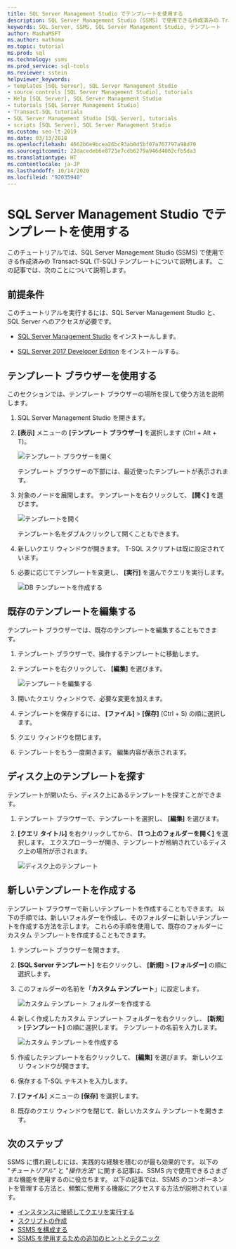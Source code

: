 ```yaml
---
title: SQL Server Management Studio でテンプレートを使用する
description: SQL Server Management Studio (SSMS) で使用できる作成済みの Transact-SQL (T-SQL) テンプレートについて説明します。
keywords: SQL Server, SSMS, SQL Server Management Studio, テンプレート
author: MashaMSFT
ms.author: mathoma
ms.topic: tutorial
ms.prod: sql
ms.technology: ssms
ms.prod_service: sql-tools
ms.reviewer: sstein
helpviewer_keywords:
- templates [SQL Server], SQL Server Management Studio
- source controls [SQL Server Management Studio], tutorials
- Help [SQL Server], SQL Server Management Studio
- tutorials [SQL Server Management Studio]
- Transact-SQL tutorials
- SQL Server Management Studio [SQL Server], tutorials
- scripts [SQL Server], SQL Server Management Studio
ms.custom: seo-lt-2019
ms.date: 03/13/2018
ms.openlocfilehash: 4662b6e9bcea26bc93ab0d5bf07a767797a98d70
ms.sourcegitcommit: 22dacedeb6e8721e7cdb6279a946d4002cfb5da3
ms.translationtype: HT
ms.contentlocale: ja-JP
ms.lasthandoff: 10/14/2020
ms.locfileid: "92035940"
---
```

# <a name="use-templates-in-sql-server-management-studio"></a>SQL Server Management Studio でテンプレートを使用する

このチュートリアルでは、SQL Server Management Studio (SSMS) で使用できる作成済みの Transact-SQL (T-SQL) テンプレートについて説明します。 この記事では、次のことについて説明します。

## <a name="prerequisites"></a>前提条件

このチュートリアルを実行するには、SQL Server Management Studio と、SQL Server へのアクセスが必要です。

* [SQL Server Management Studio](../download-sql-server-management-studio-ssms.md) をインストールします。

* [SQL Server 2017 Developer Edition](https://www.microsoft.com/sql-server/sql-server-downloads) をインストールする。

## <a name="use-template-browser"></a>テンプレート ブラウザーを使用する

このセクションでは、テンプレート ブラウザーの場所を探して使う方法を説明します。

1. SQL Server Management Studio を開きます。

2. **[表示]** メニューの **[テンプレート ブラウザー]** を選択します (Ctrl + Alt + T)。

    ![テンプレート ブラウザーを開く](media/templates-ssms/templatebrowser.png)

    テンプレート ブラウザーの下部には、最近使ったテンプレートが表示されます。

3. 対象のノードを展開します。 テンプレートを右クリックして、 **[開く]** を選びます。

    ![テンプレートを開く](media/templates-ssms/opentemplate.png)

    テンプレート名をダブルクリックして開くこともできます。

4. 新しいクエリ ウィンドウが開きます。 T-SQL スクリプトは既に設定されています。

5. 必要に応じてテンプレートを変更し、 **[実行]** を選んでクエリを実行します。

    ![DB テンプレートを作成する](media/templates-ssms/createdbtemplate.png)

## <a name="edit-an-existing-template"></a>既存のテンプレートを編集する

テンプレート ブラウザーでは、既存のテンプレートを編集することもできます。  

1. テンプレート ブラウザーで、操作するテンプレートに移動します。

2. テンプレートを右クリックして、 **[編集]** を選びます。

    ![テンプレートを編集する](media/templates-ssms/edittemplate.png)

3. 開いたクエリ ウィンドウで、必要な変更を加えます。

4. テンプレートを保存するには、 **[ファイル]**  >  **[保存]** (Ctrl + S) の順に選択します。

5. クエリ ウィンドウを閉じます。

6. テンプレートをもう一度開きます。 編集内容が表示されます。

## <a name="locate-templates-on-disk"></a>ディスク上のテンプレートを探す

テンプレートが開いたら、ディスク上にあるテンプレートを探すことができます。

1. テンプレート ブラウザーで、テンプレートを選択し、 **[編集]** を選びます。

2. **[クエリ タイトル]** を右クリックしてから、 **[1 つ上のフォルダーを開く]** を選択します。 エクスプローラーが開き、テンプレートが格納されているディスク上の場所が示されます。 

   ![ディスク上のテンプレート](media/templates-ssms/templatesondisk.png)
  
## <a name="create-a-new-template"></a>新しいテンプレートを作成する

テンプレート ブラウザーで新しいテンプレートを作成することもできます。 以下の手順では、新しいフォルダーを作成し、そのフォルダーに新しいテンプレートを作成する方法を示します。 これらの手順を使用して、既存のフォルダーにカスタム テンプレートを作成することもできます。 

1. テンプレート ブラウザーを開きます。

2. **[SQL Server テンプレート]** を右クリックし、 **[新規]**  >  **[フォルダー]** の順に選択します。

3. このフォルダーの名前を「**カスタム テンプレート**」に設定します。

    ![カスタム テンプレート フォルダーを作成する](media/templates-ssms/creatingcustomtemplate.png)

4. 新しく作成したカスタム テンプレート フォルダーを右クリックし、 **[新規]**  >  **[テンプレート]** の順に選択します。 テンプレートの名前を入力します。

    ![カスタム テンプレートを作成する](media/templates-ssms/createnewtemplate.png)

5. 作成したテンプレートを右クリックして、 **[編集]** を選びます。 新しいクエリ ウィンドウが開きます。

6. 保存する T-SQL テキストを入力します。

7. **[ファイル]** メニューの **[保存]** を選択します。

8. 既存のクエリ ウィンドウを閉じて、新しいカスタム テンプレートを開きます。

## <a name="next-steps"></a>次のステップ

SSMS に慣れ親しむには、実践的な経験を積むのが最も効果的です。 以下の "*チュートリアル*" と "*操作方法*" に関する記事は、SSMS 内で使用できるさまざまな機能を使用するのに役立ちます。  以下の記事では、SSMS のコンポーネントを管理する方法と、頻繁に使用する機能にアクセスする方法が説明されています。

* [インスタンスに接続してクエリを実行する](../quickstarts/connect-query-sql-server.md)
* [スクリプトの作成](../tutorials/scripting-ssms.md)
* [SSMS を構成する](../tutorials/ssms-configuration.md)
* [SSMS を使用するための追加のヒントとテクニック](../tutorials/ssms-tricks.md)